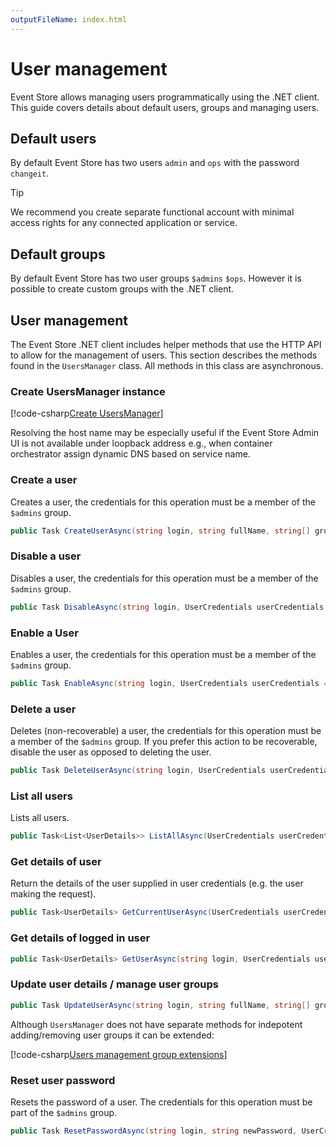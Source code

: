 ```yaml
---
outputFileName: index.html
---
```


# User management

Event Store allows managing users programmatically using the .NET client. This guide covers details about default users, groups and managing users.

## Default users

By default Event Store has two users `admin` and `ops` with the password `changeit`.

> [!TIP]
> We recommend you create separate functional account with minimal access rights for any connected application or service.

## Default groups

By default Event Store has two user groups `$admins` `$ops`. However it is possible to create custom groups with the .NET client.  

## User management

The Event Store .NET client includes helper methods that use the HTTP API to allow for the management of users. This section describes the methods found in the `UsersManager` class. All methods in this class are asynchronous.

### Create UsersManager instance

[!code-csharp[Create UsersManager](../../EventStore.Samples.Dotnet/DocsExample/DotNetClient/UsersCreateUsersManager.cs?range=11-12)]

Resolving the host name may be especially useful if the Event Store Admin UI is not available under loopback address e.g., when container orchestrator assign dynamic DNS based on service name.

### Create a user

Creates a user, the credentials for this operation must be a member of the `$admins` group.

```csharp
public Task CreateUserAsync(string login, string fullName, string[] groups, string password, UserCredentials userCredentials = null)
```

### Disable a user

Disables a user, the credentials for this operation must be a member of the `$admins` group.

```csharp
public Task DisableAsync(string login, UserCredentials userCredentials = null)
```

### Enable a User

Enables a user, the credentials for this operation must be a member of the `$admins` group.

```csharp
public Task EnableAsync(string login, UserCredentials userCredentials = null)
```

### Delete a user

Deletes (non-recoverable) a user, the credentials for this operation must be a member of the `$admins` group. If you prefer this action to be recoverable, disable the user as opposed to deleting the user.

```csharp
public Task DeleteUserAsync(string login, UserCredentials userCredentials = null)
```

### List all users

Lists all users.

```csharp
public Task<List<UserDetails>> ListAllAsync(UserCredentials userCredentials = null)
```

### Get details of user

Return the details of the user supplied in user credentials (e.g. the user making the request).

```csharp
public Task<UserDetails> GetCurrentUserAsync(UserCredentials userCredentials)
```

### Get details of logged in user

```csharp
public Task<UserDetails> GetUserAsync(string login, UserCredentials userCredentials)
```

### Update user details / manage user groups

```csharp
public Task UpdateUserAsync(string login, string fullName, string[] groups, UserCredentials userCredentials = null)
```

Although `UsersManager` does not have separate methods for indepotent adding/removing user groups it can be extended:

[!code-csharp[Users management group extensions](../../EventStore.Samples.Dotnet/DocsExample/DotNetClient/UsersManagerExtensions.cs?range=8-27)]

### Reset user password

Resets the password of a user. The credentials for this operation must be part of the `$admins` group.

```csharp
public Task ResetPasswordAsync(string login, string newPassword, UserCredentials userCredentials = null)
```
